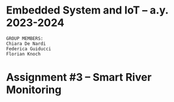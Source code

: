 # Embedded System and IoT – a.y. 2023-2024

```
GROUP MEMBERS: 
Chiara De Nardi
Federica Guiducci
Florian Knoch
```

# Assignment #3 – Smart River Monitoring